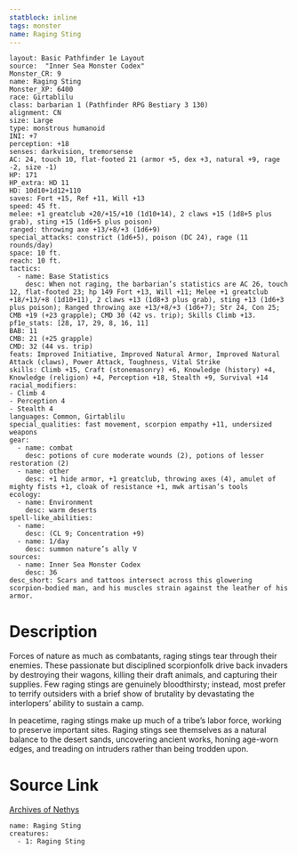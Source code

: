 ```yaml
---
statblock: inline
tags: monster
name: Raging Sting
---
```

```statblock
layout: Basic Pathfinder 1e Layout
source:  "Inner Sea Monster Codex"
Monster_CR: 9
name: Raging Sting
Monster_XP: 6400
race: Girtablilu
class: barbarian 1 (Pathfinder RPG Bestiary 3 130)
alignment: CN
size: Large
type: monstrous humanoid
INI: +7
perception: +18
senses: darkvision, tremorsense
AC: 24, touch 10, flat-footed 21 (armor +5, dex +3, natural +9, rage -2, size -1)
HP: 171
HP_extra: HD 11
HD: 10d10+1d12+110
saves: Fort +15, Ref +11, Will +13
speed: 45 ft.
melee: +1 greatclub +20/+15/+10 (1d10+14), 2 claws +15 (1d8+5 plus grab), sting +15 (1d6+5 plus poison)
ranged: throwing axe +13/+8/+3 (1d6+9)
special_attacks: constrict (1d6+5), poison (DC 24), rage (11 rounds/day)
space: 10 ft.
reach: 10 ft.
tactics:
  - name: Base Statistics
    desc: When not raging, the barbarian’s statistics are AC 26, touch 12, flat-footed 23; hp 149 Fort +13, Will +11; Melee +1 greatclub +18/+13/+8 (1d10+11), 2 claws +13 (1d8+3 plus grab), sting +13 (1d6+3 plus poison); Ranged throwing axe +13/+8/+3 (1d6+7); Str 24, Con 25; CMB +19 (+23 grapple); CMD 30 (42 vs. trip); Skills Climb +13.
pf1e_stats: [28, 17, 29, 8, 16, 11]
BAB: 11
CMB: 21 (+25 grapple)
CMD: 32 (44 vs. trip)
feats: Improved Initiative, Improved Natural Armor, Improved Natural Attack (claws), Power Attack, Toughness, Vital Strike
skills: Climb +15, Craft (stonemasonry) +6, Knowledge (history) +4, Knowledge (religion) +4, Perception +18, Stealth +9, Survival +14
racial_modifiers:
- Climb 4
- Perception 4
- Stealth 4
languages: Common, Girtablilu
special_qualities: fast movement, scorpion empathy +11, undersized weapons
gear:
  - name: combat
    desc: potions of cure moderate wounds (2), potions of lesser restoration (2)
  - name: other
    desc: +1 hide armor, +1 greatclub, throwing axes (4), amulet of mighty fists +1, cloak of resistance +1, mwk artisan’s tools
ecology:
  - name: Environment
    desc: warm deserts
spell-like_abilities:
  - name:
    desc: (CL 9; Concentration +9)
  - name: 1/day
    desc: summon nature’s ally V
sources:
  - name: Inner Sea Monster Codex
    desc: 36
desc_short: Scars and tattoos intersect across this glowering scorpion-bodied man, and his muscles strain against the leather of his armor.
```
# Description
Forces of nature as much as combatants, raging stings tear through their enemies. These passionate but disciplined scorpionfolk drive back invaders by destroying their wagons, killing their draft animals, and capturing their supplies. Few raging stings are genuinely bloodthirsty; instead, most prefer to terrify outsiders with a brief show of brutality by devastating the interlopers’ ability to sustain a camp.

In peacetime, raging stings make up much of a tribe’s labor force, working to preserve important sites. Raging stings see themselves as a natural balance to the desert sands, uncovering ancient works, honing age-worn edges, and treading on intruders rather than being trodden upon.
# Source Link
[Archives of Nethys](https://aonprd.com/MonsterDisplay.aspx?ItemName=Raging%20Sting)
```encounter-table
name: Raging Sting
creatures:
  - 1: Raging Sting
```
